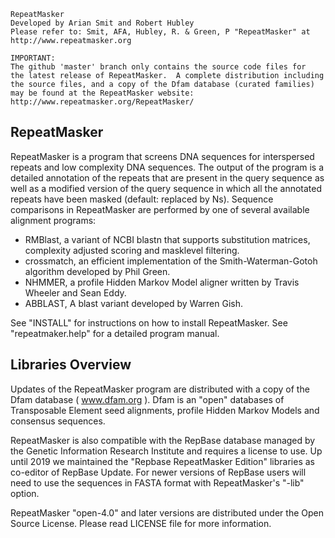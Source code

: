 
```
RepeatMasker
Developed by Arian Smit and Robert Hubley
Please refer to: Smit, AFA, Hubley, R. & Green, P "RepeatMasker" at
http://www.repeatmasker.org

IMPORTANT:
The github 'master' branch only contains the source code files for
the latest release of RepeatMasker.  A complete distribution including
the source files, and a copy of the Dfam database (curated families)
may be found at the RepeatMasker website:
http://www.repeatmasker.org/RepeatMasker/
```

RepeatMasker
------------

RepeatMasker is a program that screens DNA sequences for interspersed
repeats and low complexity DNA sequences. The output of the program is
a detailed annotation of the repeats that are present in the query
sequence as well as a modified version of the query sequence in which
all the annotated repeats have been masked (default: replaced by
Ns). Sequence comparisons in RepeatMasker are performed by one of
several available alignment programs:
  - RMBlast, a variant of NCBI blastn that supports substitution 
    matrices, complexity adjusted scoring and masklevel filtering.
  - crossmatch, an efficient implementation of the Smith-Waterman-Gotoh
    algorithm developed by Phil Green.
  - NHMMER, a profile Hidden Markov Model aligner written by Travis
    Wheeler and Sean Eddy.
  - ABBLAST, A blast variant developed by Warren Gish.

See "INSTALL" for instructions on how to install RepeatMasker.
See "repeatmaker.help" for a detailed program manual.

Libraries Overview
------------------

Updates of the RepeatMasker program are distributed with a copy of the
Dfam database ( www.dfam.org ). Dfam is an "open" databases of 
Transposable Element seed alignments, profile Hidden Markov Models 
and consensus sequences.

RepeatMasker is also compatible with the RepBase database managed by 
the Genetic Information Research Institute and requires a license to 
use. Up until 2019 we maintained the "Repbase RepeatMasker Edition" 
libraries as co-editor of RepBase Update.  For newer versions of 
RepBase users will need to use the sequences in FASTA format with
RepeatMasker's "-lib" option.

RepeatMasker "open-4.0" and later versions are distributed under the
Open Source License.  Please read LICENSE file for more information.

